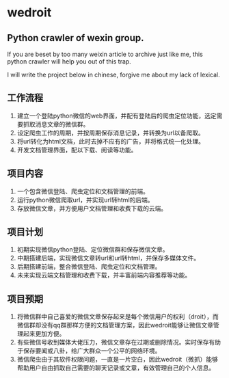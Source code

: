 # wedroit
## Python crawler of wexin group.
If you are beset by too many weixin article to archive just like me, this python crawler will help you out of this trap.

I will write the project below in chinese, forgive me about my lack of lexical.

## 工作流程
1. 建立一个登陆python微信的web界面，并配有登陆后的爬虫定位功能，选定需要抓取消息文章的微信群。
1. 设定爬虫工作的周期，并按周期保存消息记录，并转换为url以备爬取。
1. 将url转化为html文档，此时去掉不应有的广告，并将格式统一化处理。
1. 开发文档管理界面，配以下载、阅读等功能。

## 项目内容
1. 一个包含微信登陆、爬虫定位和文档管理的前端。
1. 运行python微信爬取url，并实现url转html的后端。
1. 存放微信文章，并方便用户文档管理和收费下载的云端。

## 项目计划
1. 初期实现微信python登陆、定位微信群和保存微信文章。
1. 中期搭建后端，实现微信文章转url和url转html，并保存多媒体文件。
1. 后期搭建前端，整合微信登陆、爬虫定位和文档管理。
1. 未来实现云端文档管理和收费下载，并丰富前端内容推荐等功能。

## 项目预期
1. 将微信群中自己喜爱的微信文章保存起来是每个微信用户的权利（droit），而微信群却没有qq群那样方便的文档管理方案，因此wedroit能够让微信文章管理起来更加方便。
1. 有些微信号收到媒体大佬压力，微信文章存在过期或删除情况。实时保存有助于保存要闻或八卦，给广大群众一个公平的网络环境。
1. 微信爬虫由于其软件权限问题，一直是一片空白，因此wedroit（微抓）能够帮助用户自由抓取自己需要的聊天记录或文章，有效管理自己的个人信息。

